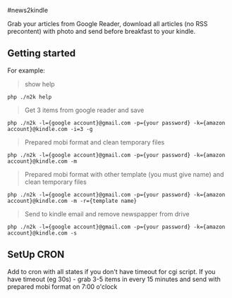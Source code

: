 #news2kindle

Grab your articles from Google Reader, download all articles (no RSS precontent) with photo and send before breakfast to your kindle.

## Getting started
For example:

> show help

    php ./n2k help

> Get 3 items from google reader and save

    php ./n2k -l={google account}@gmail.com -p={your password} -k={amazon account}@kindle.com -i=3 -g

> Prepared mobi format and clean temporary files

    php ./n2k -l={google account}@gmail.com -p={your password} -k={amazon account}@kindle.com -m

> Prepared mobi format with other template (you must give name) and clean temporary files

    php ./n2k -l={google account}@gmail.com -p={your password} -k={amazon account}@kindle.com -m -r={template name}

> Send to kindle email and remove newspapper from drive

    php ./n2k -l={google account}@gmail.com -p={your password} -k={amazon account}@kindle.com -s

## SetUp CRON
Add to cron with all states if you don't have timeout for cgi script. If you have timeout (eg 30s) - grab 3-5 items in every 15 minutes and send with prepared mobi format on 7:00 o'clock 